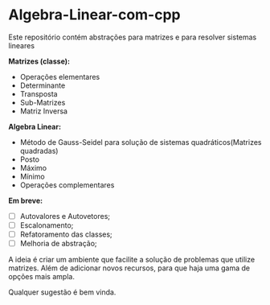 # Algebra-Linear-com-cpp
Este repositório contém abstrações para matrizes e para resolver sistemas lineares

**Matrizes (classe):**
  - Operações elementares
  - Determinante
  - Transposta
  - Sub-Matrizes
  - Matriz Inversa
  
**Algebra Linear:**
  - Método de Gauss-Seidel para solução de sistemas quadráticos(Matrizes quadradas)
  - Posto
  - Máximo
  - Mínimo
  - Operações complementares
  
**Em breve:**
  - [ ] Autovalores e Autovetores;
  - [ ] Escalonamento;
  - [ ] Refatoramento das classes;
  - [ ] Melhoria de abstração;
  
  A ideia é criar um ambiente que facilite a solução de problemas que utilize matrizes. Além de adicionar novos recursos, para que haja uma gama de opções mais ampla.
  
  Qualquer sugestão é bem vinda.
